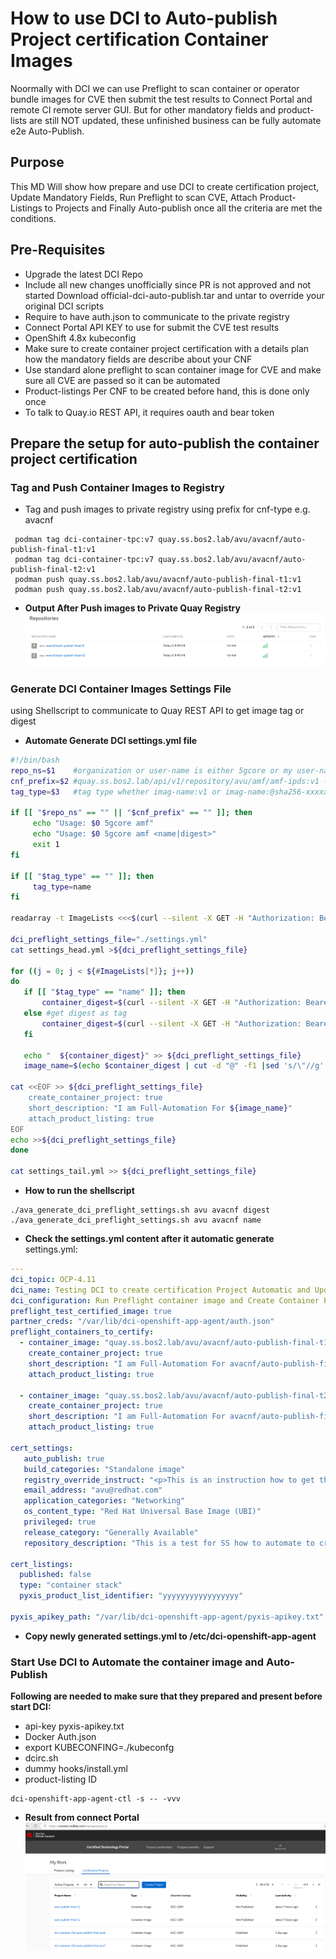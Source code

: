# How to use DCI to Auto-publish Project certification Container Images
Noormally with DCI we can use Preflight to scan container or operator bundle images for CVE then submit the test results to Connect Portal and remote CI 
remote server GUI. But for other mandatory fields and product-lists are still NOT updated, these unfinished business can be fully automate e2e Auto-Publish.

## Purpose
This MD Will show how prepare and use DCI to create certification project, Update Mandatory Fields, Run Preflight to scan CVE, Attach Product-Listings to Projects
and Finally Auto-publish once all the criteria are met the conditions. 

## Pre-Requisites
- Upgrade the latest DCI Repo
- Include all new changes unofficially since PR is not approved and not started
  Download official-dci-auto-publish.tar and untar to override your original DCI scripts
- Require to have auth.json to communicate to the private registry
- Connect Portal API KEY to use for submit the CVE test results
- OpenShift 4.8x kubeconfig
- Make sure to create container project certification with a details plan how the mandatory fields are describe about your CNF
- Use standard alone preflight to scan container image for CVE and make sure all CVE are passed so it can be automated
- Product-listings Per CNF to be created before hand, this is done only once
- To talk to Quay.io REST API, it requires oauth and bear token

## Prepare the setup for auto-publish the container project certification
### Tag and Push Container Images to Registry
- Tag and push images to private registry using prefix for cnf-type e.g. avacnf
```shellSession
 podman tag dci-container-tpc:v7 quay.ss.bos2.lab/avu/avacnf/auto-publish-final-t1:v1
 podman tag dci-container-tpc:v7 quay.ss.bos2.lab/avu/avacnf/auto-publish-final-t2:v1
 podman push quay.ss.bos2.lab/avu/avacnf/auto-publish-final-t1:v1
 podman push quay.ss.bos2.lab/avu/avacnf/auto-publish-final-t2:v1
 ```
- **Output After Push images to Private Quay Registry**
![Output-Quay-Images](img/quay-images.png "Container Images Listing From Quay")

### Generate DCI Container Images Settings File
using Shellscript to communicate to Quay REST API to get image tag or digest
- **Automate Generate DCI settings.yml file**
```bash
#!/bin/bash
repo_ns=$1    #organization or user-name is either 5gcore or my user-name is avu
cnf_prefix=$2 #quay.ss.bos2.lab/api/v1/repository/avu/amf/amf-ipds:v1 --> amf is cnf prefix
tag_type=$3   #tag type whether imag-name:v1 or imag-name:@sha256-xxxxxxx

if [[ "$repo_ns" == "" || "$cnf_prefix" == "" ]]; then
     echo "Usage: $0 5gcore amf"
     echo "Usage: $0 5gcore amf <name|digest>"
     exit 1
fi

if [[ "$tag_type" == "" ]]; then
     tag_type=name
fi

readarray -t ImageLists <<<$(curl --silent -X GET -H "Authorization: Bearer wom0OqiFeylS8CAUxDtDIfNSaWXTRKhR5mXlTX09" "https://quay.ss.bos2.lab/api/v1/repository?namespace=${repo_ns}"|jq -r '.repositories[].name' | grep ${cnf_prefix})

dci_preflight_settings_file="./settings.yml"
cat settings_head.yml >${dci_preflight_settings_file}

for ((j = 0; j < ${#ImageLists[*]}; j++))
do
   if [[ "$tag_type" == "name" ]]; then
       container_digest=$(curl --silent -X GET -H "Authorization: Bearer xxxxxxxxxxxxxxxxxxxxxxxxxxxxxx" "https://quay.ss.bos2.lab/api/v1/repository/${repo_ns}/${ImageLists[$j]}" | jq -r '"- container_image: " + "\"quay.ss.bos2.lab/'${repo_ns}'/" + .name + ":" + .tags[].name + "\""')
   else #get digest as tag
       container_digest=$(curl --silent -X GET -H "Authorization: Bearer xxxxxxxxxxxxxxxxxxxxxxxxxxxxxx" "https://quay.ss.bos2.lab/api/v1/repository/${repo_ns}/${ImageLists[$j]}" | jq -r '"- container_image: " + "\"quay.ss.bos2.lab/'${repo_ns}'/" + .name + "@" + .tags[].manifest_digest + "\""')
   fi

   echo "  ${container_digest}" >> ${dci_preflight_settings_file}
   image_name=$(echo $container_digest | cut -d "@" -f1 |sed 's/\"//g'| sed 's/- container_image://g'|cut -d '/' -f3-4)

cat <<EOF >> ${dci_preflight_settings_file}
    create_container_project: true
    short_description: "I am Full-Automation For ${image_name}"
    attach_product_listing: true
EOF
echo >>${dci_preflight_settings_file}
done

cat settings_tail.yml >> ${dci_preflight_settings_file}
```
- **How to run the shellscript**
```shellSession
./ava_generate_dci_preflight_settings.sh avu avacnf digest
./ava_generate_dci_preflight_settings.sh avu avacnf name
```
- **Check the settings.yml content after it automatic generate**
settings.yml:
```yaml
---
dci_topic: OCP-4.11
dci_name: Testing DCI to create certification Project Automatic and Update Settings
dci_configuration: Run Preflight container image and Create Container Project
preflight_test_certified_image: true
partner_creds: "/var/lib/dci-openshift-app-agent/auth.json"
preflight_containers_to_certify:
  - container_image: "quay.ss.bos2.lab/avu/avacnf/auto-publish-final-t1@sha256:7511389e8d9057e9f350dbc907afddda455a367a095a70e392a126b55cacc55f"
    create_container_project: true
    short_description: "I am Full-Automation For avacnf/auto-publish-final-t1"
    attach_product_listing: true

  - container_image: "quay.ss.bos2.lab/avu/avacnf/auto-publish-final-t2@sha256:7511389e8d9057e9f350dbc907afddda455a367a095a70e392a126b55cacc55f"
    create_container_project: true
    short_description: "I am Full-Automation For avacnf/auto-publish-final-t2"
    attach_product_listing: true

cert_settings:
   auto_publish: true
   build_categories: "Standalone image"
   registry_override_instruct: "<p>This is an instruction how to get the image link.</p>"
   email_address: "avu@redhat.com"
   application_categories: "Networking"
   os_content_type: "Red Hat Universal Base Image (UBI)"
   privileged: true
   release_category: "Generally Available"
   repository_description: "This is a test for SS how to automate to create project,SCAN and update settings"

cert_listings:
  published: false
  type: "container stack"
  pyxis_product_list_identifier: "yyyyyyyyyyyyyyyyy"
  
pyxis_apikey_path: "/var/lib/dci-openshift-app-agent/pyxis-apikey.txt"
```
- **Copy newly generated settings.yml to /etc/dci-openshift-app-agent**
### Start Use DCI to Automate the container image and Auto-Publish
**Following are needed to make sure that they prepared and present before start DCI:** 
- api-key pyxis-apikey.txt
- Docker Auth.json
- export KUBECONFING=./kubeconfg
- dcirc.sh
- dummy hooks/install.yml
- product-listing ID

```shellSession
dci-openshift-app-agent-ctl -s -- -vvv
```
- **Result from connect Portal**
![Result-From-Auto-Publish](img/auto-publish-result.png "DCI Automate Auto-publish TestResults")
